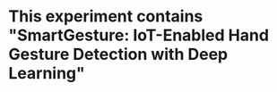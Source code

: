 <h1> This experiment contains "SmartGesture: IoT-Enabled Hand Gesture Detection with Deep Learning" <h1>



